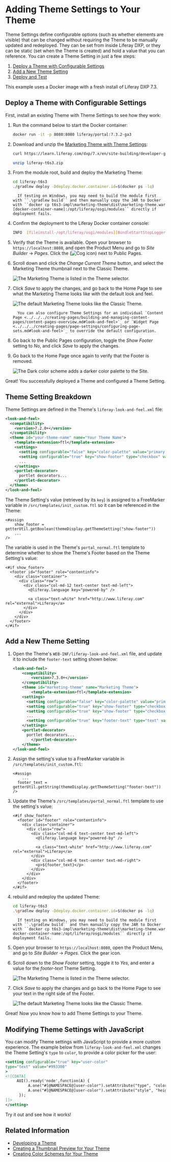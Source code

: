 # Adding Theme Settings to Your Theme

Theme Settings define configurable options (such as whether elements are visible) that can be changed without requiring the Theme to be manually updated and redeployed. They can be set from inside Liferay DXP, or they can be static (set when the Theme is created) and hold a value that you can reference. You can create a Theme Setting in just a few steps:

1. [Deploy a Theme with Configurable Settings](#deploy-a-theme-with-configurable-settings)
1. [Add a New Theme Setting](#add-a-new-theme-setting)
1. [Deploy and Test](#deploy-and-test)

This example uses a Docker image with a fresh install of Liferay DXP 7.3.

## Deploy a Theme with Configurable Settings

First, install an existing Theme with Theme Settings to see how they work:

1. Run the command below to start the Docker container:

    ```bash
    docker run -it -p 8080:8080 liferay/portal:7.3.2-ga3
    ```

1. Download and unzip the [Marketing Theme with Theme Settings](https://learn.liferay.com/dxp/7.x/en/site-building/developer-guide/developing-themes/adding-configurable-theme-settings/liferay-t6s3.zip):

    ```bash
    curl https://learn.liferay.com/dxp/7.x/en/site-building/developer-guide/developing-themes/adding-configurable-theme-settings/liferay-t6s3.zip
    
    unzip liferay-t6s3.zip
    ```

1. From the module root, build and deploy the Marketing Theme:

    ```bash
    cd liferay-t6s3
    ./gradlew deploy -Ddeploy.docker.container.id=$(docker ps -lq)
    ```

    ```note::
      If testing on Windows, you may need to build the module first with ``.\gradlew build`` and then manually copy the JAR to Docker with ``docker cp t6s3-impl\marketing-theme\dist\marketing-theme.war [docker-container-name]:/opt/liferay/osgi/modules`` directly if deployment fails.
    ```

1. Confirm the deployment to the Liferay Docker container console: 

    ```bash
    INFO  [fileinstall-/opt/liferay/osgi/modules][BundleStartStopLogger:39] STARTED marketing-theme_1.0.0 [2294]
    ```

1. Verify that the Theme is available. Open your browser to `https://localhost:8080`, and open the Product Menu and go to *Site Builder* &rarr; *Pages*. Click the (![Cog icon](../../../images/icon-control-menu-gear.png)) next to Public Pages.

1. Scroll down and click the *Change Current Theme* button, and select the Marketing Theme thumbnail next to the Classic Theme.

    ![The Marketing Theme is listed in the Theme selector.](./creating-a-color-scheme/images/01.png)

1. Click *Save* to apply the changes, and go back to the Home Page to see what the Marketing Theme looks like with the default look and feel.

    ![The default Marketing Theme looks like the Classic Theme.](./creating-a-color-scheme/images/02.png)

    ```note::
      You can also configure Theme Settings for an individual `Content Page <../../../creating-pages/building-and-managing-content-pages/content-pages-overview.md#look-and-feel>`_ or `Widget Page <../../../creating-pages/page-settings/configuring-page-sets.md#look-and-feel>`_ to override the default configuration.
    ```

1. Go back to the Public Pages configuration, toggle the *Show Footer* setting to *No*, and click *Save* to apply the changes.

1. Go back to the Home Page once again to verify that the Footer is removed.

    ![The Dark color scheme adds a darker color palette to the Site.](./adding-theme-settings/images/01.png)

Great! You successfully deployed a Theme and configured a Theme Setting.

## Theme Setting Breakdown

Theme Settings are defined in the Theme's `liferay-look-and-feel.xml` file:

```xml
<look-and-feel>
  <compatibility>
    <version>7.2.0+</version>
  </compatibility>
  <theme id="your-theme-name" name="Your Theme Name">
    <template-extension>ftl</template-extension>
    <settings>
      <setting configurable="false" key="color-palette" value="primary,success,danger,warning,info,dark,gray-dark,secondary,light,lighter,white"/>
      <setting configurable="true" key="show-footer" type="checkbox" value="true"/>
      ...
    </settings>
    <portlet-decorator>
      portlet decorators...
    </portlet-decorator>
  </theme>
</look-and-feel>
```

The Theme Setting's value (retrieved by its `key`) is assigned to a FreeMarker variable in `/src/templates/init_custom.ftl` so it can be referenced in the Theme:

```markup
<#assign
	show_footer = getterUtil.getBoolean(themeDisplay.getThemeSetting("show-footer"))
	...
/>
```

The variable is used in the Theme's `portal_normal.ftl` template to determine whether to show the Theme's Footer based on the Theme Setting's value:

```markup
<#if show_footer>
  <footer id="footer" role="contentinfo">
    <div class="container">
      <div class="row">
        <div class="col-md-12 text-center text-md-left">
          <@liferay.language key="powered-by" />

          <a class="text-white" href="http://www.liferay.com" rel="external">Liferay</a>
        </div>
      </div>
    </div>
  </footer>
</#if>
```

## Add a New Theme Setting

1. Open the Theme's `WEB-INF/liferay-look-and-feel.xml` file, and update it to include the `footer-text` setting shown below:

    ```xml
    <look-and-feel>
    	<compatibility>
    		<version>7.3.0+</version>
    	</compatibility>
    	<theme id="marketing-theme" name="Marketing Theme">
    		<template-extension>ftl</template-extension>
        <settings>
          <setting configurable="false" key="color-palette" value="primary,success,danger,warning,info,dark,gray-dark,secondary,light,lighter,white"/>
          <setting configurable="true" key="show-footer" type="checkbox" value="true"/>
          <setting configurable="true" key="show-footer" type="checkbox" value="true"/>
          ...
          <setting configurable="true" key="footer-text" type="text" value="©2020 My Company" />
        </settings>
        <portlet-decorator>
          portlet decorators...
    		</portlet-decorator>
    	</theme>
    </look-and-feel>
    ```

1. Assign the setting's value to a FreeMarker variable in `/src/templates/init_custom.ftl`:

    ```markup
    <#assign
    	...
      footer_text = getterUtil.getString(themeDisplay.getThemeSetting("footer-text"))
    />
    ```

1. Update the Theme's `/src/templates/portal_normal.ftl` template to use the setting's value:

    ```markup
    <#if show_footer>
      <footer id="footer" role="contentinfo">
        <div class="container">
          <div class="row">
            <div class="col-md-6 text-center text-md-left">
              <@liferay.language key="powered-by" />

              <a class="text-white" href="http://www.liferay.com" rel="external">Liferay</a>
            </div>
            <div class="col-md-6 text-center text-md-right">
              <p>${footer_text}</p>
            </div>
          </div>
        </div>
      </footer>
    </#if>
    ```

1. rebuild and redeploy the updated Theme:

    ```bash
    cd liferay-t6s3
    .\gradlew deploy -Ddeploy.docker.container.id=$(docker ps -lq)
    ```

    ```note::
      If testing on Windows, you may need to build the module first with ``.\gradlew build`` and then manually copy the JAR to Docker with ``docker cp t6s3-impl\marketing-theme\dist\marketing-theme.war docker-container-name:/opt/liferay/osgi/modules`` directly if deployment fails.
    ```

1. Open your browser to `https://localhost:8080`, open the Product Menu, and go to *Site Builder* &rarr; *Pages*. Click the gear icon. 

1. Scroll down to the *Show Footer* setting, toggle it to *Yes*, and enter a value for the *footer-text* Theme Setting.

    ![The Marketing Theme is listed in the Theme selector.](./adding-theme-settings/images/02.png)

1. Click *Save* to apply the changes and go back to the Home Page to see your text in the right side of the Footer.

    ![The default Marketing Theme looks like the Classic Theme.](./adding-theme-settings/images/03.png)

Great! Now you know how to add Theme Settings to your Theme.

## Modifying Theme Settings with JavaScript

You can modify Theme settings with JavaScript to provide a more custom experience. The example below from `liferay-look-and-feel.xml` changes the Theme Setting's `type` to `color`, to provide a color picker for the user:

```xml
<setting configurable="true" key="user-color"
type="text" value="#993300"  
>
<![CDATA[  
     AUI().ready('node',function(A) {
          A.one("#[@NAMESPACE@]user-color").setAttribute("type", "color");    
          A.one("#[@NAMESPACE@]user-color").setAttribute("style", "height: 35px; width: 200px");    
      });
]]>
</setting>
```

Try it out and see how it works! 

## Related Information

* [Developing a Theme](../developing-a-theme.md)
* [Creating a Thumbnail Preview for Your Theme](./creating-a-thumbnail-preview-for-your-theme.md)
* [Creating Color Schemes for Your Theme](./creating-color-schemes-for-your-theme.md)
